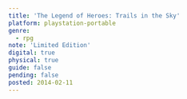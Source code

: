 ```yaml
---
title: 'The Legend of Heroes: Trails in the Sky'
platform: playstation-portable
genre:
  - rpg
note: 'Limited Edition'
digital: true
physical: true
guide: false
pending: false
posted: 2014-02-11
---
```

